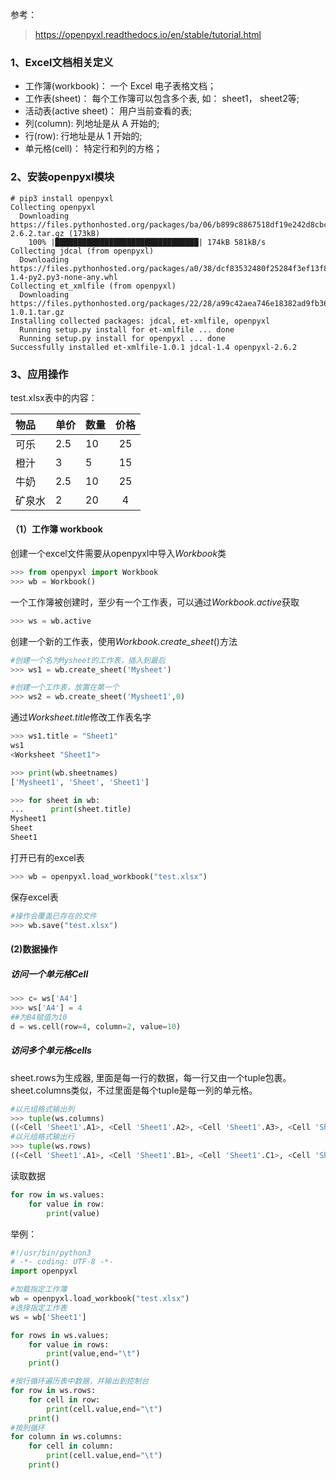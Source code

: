 参考：

> https://openpyxl.readthedocs.io/en/stable/tutorial.html

### 1、Excel文档相关定义
- 工作簿(workbook)： 一个 Excel 电子表格文档；
- 工作表(sheet)： 每个工作簿可以包含多个表, 如： sheet1， sheet2等;
- 活动表(active sheet)： 用户当前查看的表;
- 列(column): 列地址是从 A 开始的;
- 行(row): 行地址是从 1 开始的;
- 单元格(cell)： 特定行和列的方格；
### 2、安装openpyxl模块
```shell
# pip3 install openpyxl
Collecting openpyxl
  Downloading https://files.pythonhosted.org/packages/ba/06/b899c8867518df19e242d8cbc82d4ba210f5ffbeebb7704c695e687ab59c/openpyxl-2.6.2.tar.gz (173kB)
    100% |████████████████████████████████| 174kB 581kB/s
Collecting jdcal (from openpyxl)
  Downloading https://files.pythonhosted.org/packages/a0/38/dcf83532480f25284f3ef13f8ed63e03c58a65c9d3ba2a6a894ed9497207/jdcal-1.4-py2.py3-none-any.whl
Collecting et_xmlfile (from openpyxl)
  Downloading https://files.pythonhosted.org/packages/22/28/a99c42aea746e18382ad9fb36f64c1c1f04216f41797f2f0fa567da11388/et_xmlfile-1.0.1.tar.gz
Installing collected packages: jdcal, et-xmlfile, openpyxl
  Running setup.py install for et-xmlfile ... done
  Running setup.py install for openpyxl ... done
Successfully installed et-xmlfile-1.0.1 jdcal-1.4 openpyxl-2.6.2
```
### 3、应用操作
test.xlsx表中的内容：

| 物品   | 单价 | 数量 | 价格 |
| :----- | :--- | :--- | :--: |
| 可乐   | 2.5  | 10   |  25  |
| 橙汁   | 3    | 5    |  15  |
| 牛奶   | 2.5  | 10   |  25  |
| 矿泉水 | 2    | 20   |  4   |

#### （1）工作簿 workbook
创建一个excel文件需要从openpyxl中导入*Workbook*类
```python
>>> from openpyxl import Workbook
>>> wb = Workbook()
```
一个工作簿被创建时，至少有一个工作表，可以通过*Workbook.active*获取
```python
>>> ws = wb.active
```
创建一个新的工作表，使用*Workbook.create_sheet*()方法
```python
#创建一个名为Mysheet的工作表，插入到最后
>>> ws1 = wb.create_sheet('Mysheet')

#创建一个工作表，放置在第一个
>>> ws2 = wb.create_sheet('Mysheet1',0)
```
通过*Worksheet.title*修改工作表名字
```python
>>> ws1.title = "Sheet1"
ws1
<Worksheet "Sheet1">

>>> print(wb.sheetnames)
['Mysheet1', 'Sheet', 'Sheet1']

>>> for sheet in wb:
...      print(sheet.title)
Mysheet1
Sheet
Sheet1
```

打开已有的excel表
```python
>>> wb = openpyxl.load_workbook("test.xlsx")
```
保存excel表
```python
#操作会覆盖已存在的文件
>>> wb.save("test.xlsx")
```
#### (2)数据操作
##### 访问一个单元格Cell
```python
>>> c= ws['A4']
>>> ws['A4'] = 4
##为B4赋值为10
d = ws.cell(row=4, column=2, value=10)
```
##### 访问多个单元格cells

sheet.rows为生成器, 里面是每一行的数据，每一行又由一个tuple包裹。
sheet.columns类似，不过里面是每个tuple是每一列的单元格。

```python
#以元组格式输出列
>>> tuple(ws.columns)
((<Cell 'Sheet1'.A1>, <Cell 'Sheet1'.A2>, <Cell 'Sheet1'.A3>, <Cell 'Sheet1'.A4>, <Cell 'Sheet1'.A5>), (<Cell 'Sheet1'.B1>, <Cell 'Sheet1'.B2>, <Cell 'Sheet1'.B3>, <Cell 'Sheet1'.B4>, <Cell 'Sheet1'.B5>), (<Cell 'Sheet1'.C1>, <Cell 'Sheet1'.C2>, <Cell 'Sheet1'.C3>, <Cell 'Sheet1'.C4>, <Cell 'Sheet1'.C5>), (<Cell 'Sheet1'.D1>, <Cell 'Sheet1'.D2>, <Cell 'Sheet1'.D3>, <Cell 'Sheet1'.D4>, <Cell 'Sheet1'.D5>))
#以元组格式输出行
>>> tuple(ws.rows)
((<Cell 'Sheet1'.A1>, <Cell 'Sheet1'.B1>, <Cell 'Sheet1'.C1>, <Cell 'Sheet1'.D1>), (<Cell 'Sheet1'.A2>, <Cell 'Sheet1'.B2>, <Cell 'Sheet1'.C2>, <Cell 'Sheet1'.D2>), (<Cell 'Sheet1'.A3>, <Cell 'Sheet1'.B3>, <Cell 'Sheet1'.C3>, <Cell 'Sheet1'.D3>), (<Cell 'Sheet1'.A4>, <Cell 'Sheet1'.B4>, <Cell 'Sheet1'.C4>, <Cell 'Sheet1'.D4>), (<Cell 'Sheet1'.A5>, <Cell'Sheet1'.B5>, <Cell 'Sheet1'.C5>, <Cell 'Sheet1'.D5>))
```

读取数据
```python
for row in ws.values:
	for value in row:
		print(value)
```
举例：
```python
#!/usr/bin/python3
# -*- coding: UTF-8 -*-
import openpyxl

#加载指定工作簿
wb = openpyxl.load_workbook("test.xlsx")
#选择指定工作表
ws = wb['Sheet1']

for rows in ws.values:
    for value in rows:
        print(value,end="\t")
    print()

#按行循环遍历表中数据，并输出到控制台
for row in ws.rows:
    for cell in row:
        print(cell.value,end="\t")
    print()
#按列循环
for column in ws.columns:
    for cell in column:
        print(cell.value,end="\t")
    print()
```